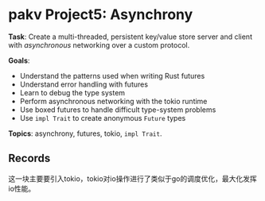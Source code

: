 # pakv Project5: Asynchrony

**Task**: Create a multi-threaded, persistent key/value store server and client with *asynchronous* networking over a custom protocol.

**Goals**:

- Understand the patterns used when writing Rust futures
- Understand error handling with futures
- Learn to debug the type system
- Perform asynchronous networking with the tokio runtime
- Use boxed futures to handle difficult type-system problems
- Use `impl Trait` to create anonymous `Future` types

**Topics**: asynchrony, futures, tokio, `impl Trait`.

## Records

这一块主要要引入tokio，tokio对io操作进行了类似于go的调度优化，最大化发挥io性能。

